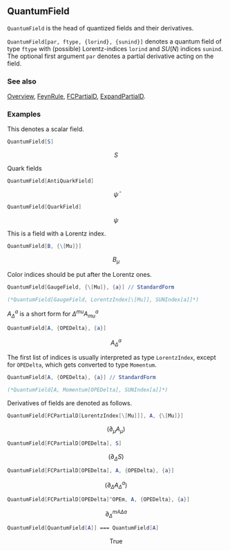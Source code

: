 ## QuantumField

`QuantumField` is the head of quantized fields and their derivatives.

`QuantumField[par, ftype, {lorind}, {sunind}]` denotes a quantum field of type `ftype` with (possible) Lorentz-indices `lorind` and $SU(N)$ indices `sunind`. The optional first argument `par` denotes a partial derivative acting on the field.

### See also

[Overview](Extra/FeynCalc.md), [FeynRule](FeynRule.md), [FCPartialD](FCPartialD.md), [ExpandPartialD](ExpandPartialD.md).

### Examples

This denotes a scalar field.

```mathematica
QuantumField[S]
```

$$S$$

Quark fields

```mathematica
QuantumField[AntiQuarkField]
```

$$\bar{\psi }$$

```mathematica
QuantumField[QuarkField]
```

$$\psi$$

This is a field with a Lorentz index.

```mathematica
QuantumField[B, {\[Mu]}]
```

$$B_{\mu }$$

Color indices should be put after the Lorentz ones.

```mathematica
QuantumField[GaugeField, {\[Mu]}, {a}] // StandardForm

(*QuantumField[GaugeField, LorentzIndex[\[Mu]], SUNIndex[a]]*)
```

$A_{\Delta}^a$ is a short form for $\Delta ^{mu } A_{mu }^a$ 

```mathematica
QuantumField[A, {OPEDelta}, {a}]
```

$$A_{\Delta }^a$$

The first list of indices is usually interpreted as type `LorentzIndex`, except for `OPEDelta`, which gets converted to type `Momentum`.

```mathematica
QuantumField[A, {OPEDelta}, {a}] // StandardForm

(*QuantumField[A, Momentum[OPEDelta], SUNIndex[a]]*)
```

Derivatives of fields are denoted as follows.

```mathematica
QuantumField[FCPartialD[LorentzIndex[\[Mu]]], A, {\[Mu]}]
```

$$\left.(\partial _{\mu }A_{\mu }\right)$$

```mathematica
QuantumField[FCPartialD[OPEDelta], S]
```

$$\left.(\partial _{\Delta }S\right)$$

```mathematica
QuantumField[FCPartialD[OPEDelta], A, {OPEDelta}, {a}]
```

$$\left.(\partial _{\Delta }A_{\Delta }^a\right)$$

```mathematica
QuantumField[FCPartialD[OPEDelta]^OPEm, A, {OPEDelta}, {a}]
```

$$\partial _{\Delta }^m{}^{A\Delta a}$$

```mathematica
QuantumField[QuantumField[A]] === QuantumField[A]
```

$$\text{True}$$